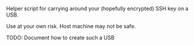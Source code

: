 Helper script for carrying around your (hopefully encrypted) SSH key on a USB.

Use at your own risk. Host machine may not be safe.

TODO: Document how to create such a USB
